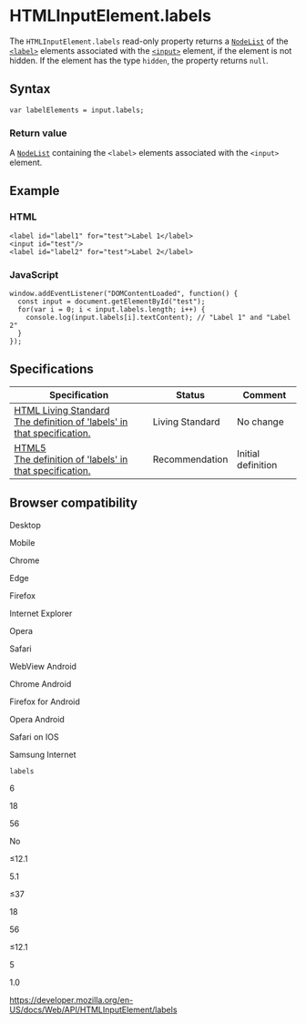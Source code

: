 # HTMLInputElement.labels

The `HTMLInputElement.labels` read-only property returns a [`NodeList`](../nodelist) of the [`<label>`](https://developer.mozilla.org/en-US/docs/Web/HTML/Element/label) elements associated with the [`<input>`](https://developer.mozilla.org/en-US/docs/Web/HTML/Element/input) element, if the element is not hidden. If the element has the type `hidden`, the property returns `null`.

## Syntax

    var labelElements = input.labels;

### Return value

A [`NodeList`](../nodelist) containing the `<label>` elements associated with the `<input>` element.

## Example

### HTML

    <label id="label1" for="test">Label 1</label>
    <input id="test"/>
    <label id="label2" for="test">Label 2</label>

### JavaScript

    window.addEventListener("DOMContentLoaded", function() {
      const input = document.getElementById("test");
      for(var i = 0; i < input.labels.length; i++) {
        console.log(input.labels[i].textContent); // "Label 1" and "Label 2"
      }
    });

## Specifications

<table><thead><tr class="header"><th>Specification</th><th>Status</th><th>Comment</th></tr></thead><tbody><tr class="odd"><td><a href="https://html.spec.whatwg.org/multipage/forms.html#dom-lfe-labels">HTML Living Standard<br />
<span class="small">The definition of 'labels' in that specification.</span></a></td><td><span class="spec-living">Living Standard</span></td><td>No change</td></tr><tr class="even"><td><a href="https://www.w3.org/TR/html52/forms.html#dom-lfe-labels">HTML5<br />
<span class="small">The definition of 'labels' in that specification.</span></a></td><td><span class="spec-rec">Recommendation</span></td><td>Initial definition</td></tr></tbody></table>

## Browser compatibility

Desktop

Mobile

Chrome

Edge

Firefox

Internet Explorer

Opera

Safari

WebView Android

Chrome Android

Firefox for Android

Opera Android

Safari on IOS

Samsung Internet

`labels`

6

18

56

No

≤12.1

5.1

≤37

18

56

≤12.1

5

1.0

<a href="https://developer.mozilla.org/en-US/docs/Web/API/HTMLInputElement/labels" class="_attribution-link">https://developer.mozilla.org/en-US/docs/Web/API/HTMLInputElement/labels</a>
